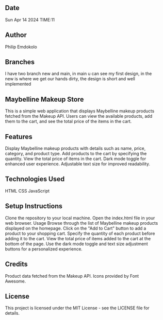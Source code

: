 ## Date
Sun Apr 14 2024 TIME:11
## Author 
Philip Emdokolo
## Branches
I have two branch new and main, in main u can see my first design, in the new is where we get our hands dirty, the design is short and well implemented
## Maybelline Makeup Store
This is a simple web application that displays Maybelline makeup products fetched from the Makeup API. Users can view the available products, add them to the cart, and see the total price of the items in the cart.

## Features
Display Maybelline makeup products with details such as name, price, category, and product type.
Add products to the cart by specifying the quantity.
View the total price of items in the cart.
Dark mode toggle for enhanced user experience.
Adjustable text size for improved readability.
## Technologies Used
HTML
CSS
JavaScript
## Setup Instructions
Clone the repository to your local machine.
Open the index.html file in your web browser.
Usage
Browse through the list of Maybelline makeup products displayed on the homepage.
Click on the "Add to Cart" button to add a product to your shopping cart.
Specify the quantity of each product before adding it to the cart.
View the total price of items added to the cart at the bottom of the page.
Use the dark mode toggle and text size adjustment buttons for a personalized experience.
## Credits
Product data fetched from the Makeup API.
Icons provided by Font Awesome.
## License
This project is licensed under the MIT License - see the LICENSE file for details.